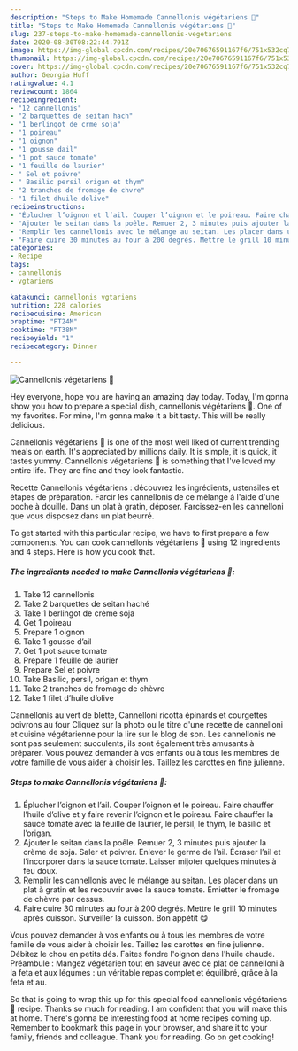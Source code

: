 ```yaml
---
description: "Steps to Make Homemade Cannellonis végétariens 🌱"
title: "Steps to Make Homemade Cannellonis végétariens 🌱"
slug: 237-steps-to-make-homemade-cannellonis-vegetariens
date: 2020-08-30T08:22:44.791Z
image: https://img-global.cpcdn.com/recipes/20e70676591167f6/751x532cq70/cannellonis-vegetariens-🌱-photo-principale-de-la-recette.jpg
thumbnail: https://img-global.cpcdn.com/recipes/20e70676591167f6/751x532cq70/cannellonis-vegetariens-🌱-photo-principale-de-la-recette.jpg
cover: https://img-global.cpcdn.com/recipes/20e70676591167f6/751x532cq70/cannellonis-vegetariens-🌱-photo-principale-de-la-recette.jpg
author: Georgia Huff
ratingvalue: 4.1
reviewcount: 1864
recipeingredient:
- "12 cannellonis"
- "2 barquettes de seitan hach"
- "1 berlingot de crme soja"
- "1 poireau"
- "1 oignon"
- "1 gousse dail"
- "1 pot sauce tomate"
- "1 feuille de laurier"
- " Sel et poivre"
- " Basilic persil origan et thym"
- "2 tranches de fromage de chvre"
- "1 filet dhuile dolive"
recipeinstructions:
- "Éplucher l’oignon et l’ail. Couper l’oignon et le poireau. Faire chauffer l’huile d’olive et y faire revenir l’oignon et le poireau. Faire chauffer la sauce tomate avec la feuille de laurier, le persil, le thym, le basilic et l’origan."
- "Ajouter le seitan dans la poêle. Remuer 2, 3 minutes puis ajouter la crème de soja. Saler et poivrer. Enlever le germe de l’ail. Écraser l’ail et l’incorporer dans la sauce tomate. Laisser mijoter quelques minutes à feu doux."
- "Remplir les cannellonis avec le mélange au seitan. Les placer dans un plat à gratin et les recouvrir avec la sauce tomate. Émietter le fromage de chèvre par dessus."
- "Faire cuire 30 minutes au four à 200 degrés. Mettre le grill 10 minutes après cuisson. Surveiller la cuisson. Bon appétit 😋"
categories:
- Recipe
tags:
- cannellonis
- vgtariens

katakunci: cannellonis vgtariens 
nutrition: 228 calories
recipecuisine: American
preptime: "PT24M"
cooktime: "PT38M"
recipeyield: "1"
recipecategory: Dinner

---
```



![Cannellonis végétariens 🌱](https://img-global.cpcdn.com/recipes/20e70676591167f6/751x532cq70/cannellonis-vegetariens-🌱-photo-principale-de-la-recette.jpg)

Hey everyone, hope you are having an amazing day today. Today, I'm gonna show you how to prepare a special dish, cannellonis végétariens 🌱. One of my favorites. For mine, I'm gonna make it a bit tasty. This will be really delicious.

Cannellonis végétariens 🌱 is one of the most well liked of current trending meals on earth. It's appreciated by millions daily. It is simple, it is quick, it tastes yummy. Cannellonis végétariens 🌱 is something that I've loved my entire life. They are fine and they look fantastic.

Recette Cannellonis végétariens : découvrez les ingrédients, ustensiles et étapes de préparation. Farcir les cannellonis de ce mélange à l&#39;aide d&#39;une poche à douille. Dans un plat à gratin, déposer. Farcissez-en les cannelloni que vous disposez dans un plat beurré.


To get started with this particular recipe, we have to first prepare a few components. You can cook cannellonis végétariens 🌱 using 12 ingredients and 4 steps. Here is how you cook that.

<!--inarticleads1-->

##### The ingredients needed to make Cannellonis végétariens 🌱:

1. Take 12 cannellonis
1. Take 2 barquettes de seitan haché
1. Take 1 berlingot de crème soja
1. Get 1 poireau
1. Prepare 1 oignon
1. Take 1 gousse d’ail
1. Get 1 pot sauce tomate
1. Prepare 1 feuille de laurier
1. Prepare  Sel et poivre
1. Take  Basilic, persil, origan et thym
1. Take 2 tranches de fromage de chèvre
1. Take 1 filet d’huile d’olive


Cannellonis au vert de blette, Cannelloni ricotta épinards et courgettes poivrons au four Cliquez sur la photo ou le titre d&#39;une recette de cannelloni et cuisine végétarienne pour la lire sur le blog de son. Les cannellonis ne sont pas seulement succulents, ils sont également très amusants à préparer. Vous pouvez demander à vos enfants ou à tous les membres de votre famille de vous aider à choisir les. Taillez les carottes en fine julienne. 

<!--inarticleads2-->

##### Steps to make Cannellonis végétariens 🌱:

1. Éplucher l’oignon et l’ail. Couper l’oignon et le poireau. Faire chauffer l’huile d’olive et y faire revenir l’oignon et le poireau. Faire chauffer la sauce tomate avec la feuille de laurier, le persil, le thym, le basilic et l’origan.
1. Ajouter le seitan dans la poêle. Remuer 2, 3 minutes puis ajouter la crème de soja. Saler et poivrer. Enlever le germe de l’ail. Écraser l’ail et l’incorporer dans la sauce tomate. Laisser mijoter quelques minutes à feu doux.
1. Remplir les cannellonis avec le mélange au seitan. Les placer dans un plat à gratin et les recouvrir avec la sauce tomate. Émietter le fromage de chèvre par dessus.
1. Faire cuire 30 minutes au four à 200 degrés. Mettre le grill 10 minutes après cuisson. Surveiller la cuisson. Bon appétit 😋


Vous pouvez demander à vos enfants ou à tous les membres de votre famille de vous aider à choisir les. Taillez les carottes en fine julienne. Débitez le chou en petits dés. Faites fondre l&#39;oignon dans l&#39;huile chaude. Préambule : Mangez végétarien tout en saveur avec ce plat de cannelloni à la feta et aux légumes : un véritable repas complet et équilibré, grâce à la feta et au. 

So that is going to wrap this up for this special food cannellonis végétariens 🌱 recipe. Thanks so much for reading. I am confident that you will make this at home. There's gonna be interesting food at home recipes coming up. Remember to bookmark this page in your browser, and share it to your family, friends and colleague. Thank you for reading. Go on get cooking!
